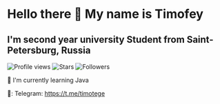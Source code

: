 # Hello there 👋 My name is Timofey
## I'm second year university Student from Saint-Petersburg, Russia

<!-- Badges -->
![Profile views](https://komarev.com/ghpvc/?username=t1mtg&color=blue&style=flat-square")
![Stars](https://img.shields.io/github/stars/t1mtg)
![Followers](https://img.shields.io/github/followers/t1mtg)

:seedling: I'm currently learning Java

📧: Telegram: https://t.me/timotege

